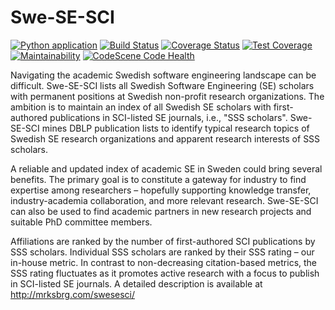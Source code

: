 # Swe-SE-SCI
[![Python application](https://github.com/mrksbrg/SE-Achievements/actions/workflows/python-app.yml/badge.svg)](https://github.com/mrksbrg/SE-Achievements/actions/workflows/python-app.yml)
[![Build Status](https://travis-ci.com/mrksbrg/SE-Achievements.svg?branch=master)](https://travis-ci.com/mrksbrg/SE-Achievements)
[![Coverage Status](https://coveralls.io/repos/github/mrksbrg/SE-Achievements/badge.svg?branch=master)](https://coveralls.io/github/mrksbrg/SE-Achievements?branch=master)
[![Test Coverage](https://api.codeclimate.com/v1/badges/7d6b1dd683ba241ddabc/test_coverage)](https://codeclimate.com/github/mrksbrg/SE-Achievements/test_coverage)
[![Maintainability](https://api.codeclimate.com/v1/badges/7d6b1dd683ba241ddabc/maintainability)](https://codeclimate.com/github/mrksbrg/SE-Achievements/maintainability)
[![CodeScene Code Health](https://codescene.io/projects/7137/status-badges/code-health)](https://codescene.io/projects/7137)

Navigating the academic Swedish software engineering landscape can be difficult. Swe-SE-SCI lists all Swedish Software Engineering (SE) scholars with permanent positions at Swedish non-profit research organizations. The ambition is to maintain an index of all Swedish SE scholars with first-authored publications in SCI-listed SE journals, i.e., "SSS scholars". Swe-SE-SCI mines DBLP publication lists to identify typical research topics of Swedish SE research organizations and apparent research interests of SSS scholars.

A reliable and updated index of academic SE in Sweden could bring several benefits. The primary goal is to constitute a gateway for industry to find expertise among researchers – hopefully supporting knowledge transfer, industry-academia collaboration, and more relevant research. Swe-SE-SCI can also be used to find academic partners in new research projects and suitable PhD committee members.

Affiliations are ranked by the number of first-authored SCI publications by SSS scholars. Individual SSS scholars are ranked by their SSS rating – our in-house metric. In contrast to non-decreasing citation-based metrics, the SSS rating fluctuates as it promotes active research with a focus to publish in SCI-listed SE journals. A detailed description is available at http://mrksbrg.com/swesesci/
